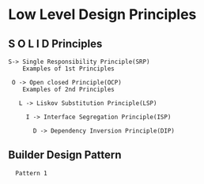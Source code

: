# Low Level Design Principles 
   
   ## S O L I D  Principles
   
    S-> Single Responsibility Principle(SRP)
        Examples of 1st Principles
   
     O -> Open closed Principle(OCP)
        Examples of 2nd Principles
       
       L -> Liskov Substitution Principle(LSP)
         
         I -> Interface Segregation Principle(ISP)
           
           D -> Dependency Inversion Principle(DIP)

   ## Builder Design Pattern
      Pattern 1

